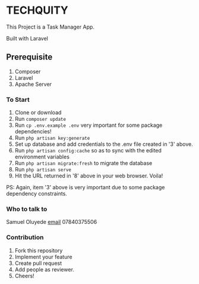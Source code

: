 # TECHQUITY

This Project is a Task Manager App.

Built with Laravel

## Prerequisite

1. Composer
2. Laravel
3. Apache Server

### To Start

1. Clone or download
2. Run `composer update`
3. Run `cp .env.example .env` very important for some package dependencies!
4. Run `php artisan key:generate`
5. Set up database and add credentials to the .env file created in '3' above.
6. Run `php artisan config:cache` so as to sync with the edited environment variables
7. Run `php artisan migrate:fresh` to migrate the database
8. Run `php artisan serve`
9. Hit the URL returned in '8' above in your web browser. Voila!

PS: Again, item '3' above is very important due to some package dependency constraints.

### Who to talk to

Samuel Oluyede [email](mailto:masei25@gmail.com) 07840375506

### Contribution

1. Fork this repository
2. Implement your feature
3. Create pull request
4. Add people as reviewer.
5. Cheers!
